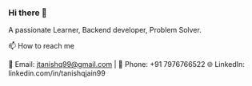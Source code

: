 ### Hi there 👋

A passionate Learner, Backend developer, Problem Solver.

📫 How to reach me

  📧 Email: jtanishq99@gmail.com | 📱 Phone: +91 7976766522
  🌐 LinkedIn: linkedin.com/in/tanishqjain99





<!--
**dgeeek/dgeeek** is a ✨ _special_ ✨ repository because its `README.md` (this file) appears on your GitHub profile.

Here are some ideas to get you started:

- 🔭 I’m currently working on ...
- 🌱 I’m currently learning ...
- 👯 I’m looking to collaborate on ...
- 🤔 I’m looking for help with ...
- 💬 Ask me about ...
- 📫 How to reach me: ...
- 😄 Pronouns: ...
- ⚡ Fun fact: ...
-->
